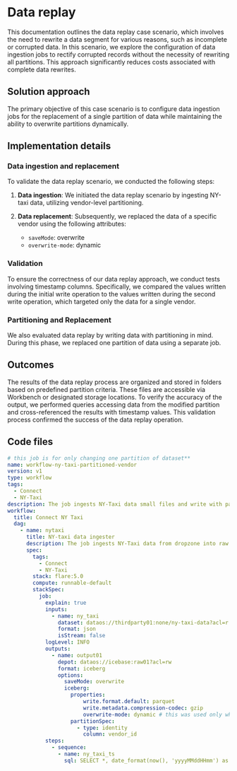 # Data replay

This documentation outlines the data replay case scenario, which involves the need to rewrite a data segment for various reasons, such as incomplete or corrupted data. In this scenario, we explore the configuration of data ingestion jobs to rectify corrupted records without the necessity of rewriting all partitions. This approach significantly reduces costs associated with complete data rewrites.

## Solution approach

The primary objective of this case scenario is to configure data ingestion jobs for the replacement of a single partition of data while maintaining the ability to overwrite partitions dynamically.

## Implementation details

### **Data ingestion and replacement**
To validate the data replay scenario, we conducted the following steps:

1. **Data ingestion**: We initiated the data replay scenario by ingesting NY-taxi data, utilizing vendor-level partitioning.

2. **Data replacement**: Subsequently, we replaced the data of a specific vendor using the following attributes:

    - `saveMode`: overwrite
    - `overwrite-mode`: dynamic

### **Validation**

To ensure the correctness of our data replay approach, we conduct tests involving timestamp columns. Specifically, we compared the values written during the initial write operation to the values written during the second write operation, which targeted only the data for a single vendor.

### **Partitioning and Replacement**

We also evaluated data replay by writing data with partitioning in mind. During this phase, we replaced one partition of data using a separate job.

## Outcomes

The results of the data replay process are organized and stored in folders based on predefined partition criteria. These files are accessible via Workbench or designated storage locations. To verify the accuracy of the output, we performed queries accessing data from the modified partition and cross-referenced the results with timestamp values. This validation process confirmed the success of the data replay operation.

## Code files

```yaml
# this job is for only changing one partition of dataset**
name: workflow-ny-taxi-partitioned-vendor
version: v1
type: workflow
tags:
  - Connect
  - NY-Taxi
description: The job ingests NY-Taxi data small files and write with partitioning on vendor_id
workflow:
  title: Connect NY Taxi
  dag:
    - name: nytaxi
      title: NY-taxi data ingester
      description: The job ingests NY-Taxi data from dropzone into raw zone
      spec:
        tags:
          - Connect
          - NY-Taxi
        stack: flare:5.0
        compute: runnable-default
        stackSpec:
          job:
            explain: true
            inputs:
              - name: ny_taxi
                dataset: dataos://thirdparty01:none/ny-taxi-data?acl=r
                format: json
                isStream: false
            logLevel: INFO
            outputs:
              - name: output01
                depot: dataos://icebase:raw01?acl=rw
                format: iceberg
                options:
                  saveMode: overwrite
                  iceberg:
                    properties:
                        write.format.default: parquet
                        write.metadata.compression-codec: gzip
                        overwrite-mode: dynamic # this was used only when one partition data is need to replace with saveMode as Overwrite 
                    partitionSpec:
                      - type: identity
                        column: vendor_id
            steps:
              - sequence:
                - name: ny_taxi_ts
                  sql: SELECT *, date_format(now(), 'yyyyMMddHHmm') as version, now() as ts_ny_taxi FROM ny_taxi where vendor_id = 1   ## data written for only one vendor
```